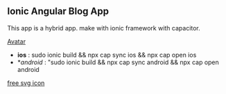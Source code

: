 ## Ionic Angular Blog App

This app is a hybrid app. make with ionic framework with capacitor.

[Avatar](https://www.flaticon.com/stickers-pack/avatars-132)

- **ios** : sudo ionic build && npx cap sync ios && npx cap open ios
- \*_android_ : "sudo ionic build && npx cap sync android && npx cap open android


[free svg icon](https://tablericons.com/)
